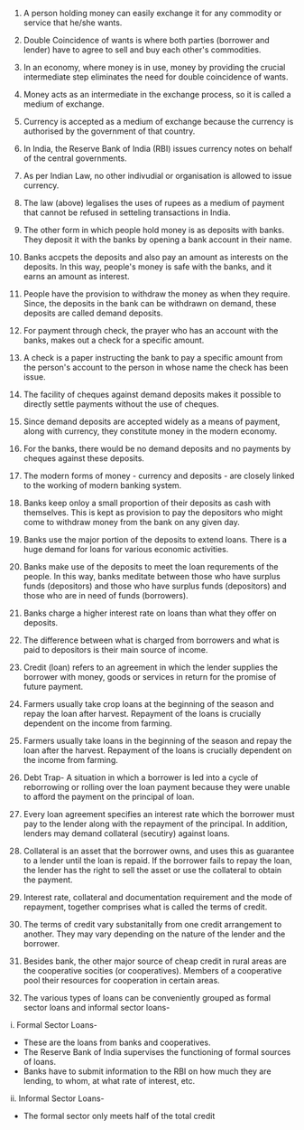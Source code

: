 1. A person holding money can easily exchange it for any commodity or service that he/she wants.

2. Double Coincidence of wants is where both parties (borrower and lender) have to agree to sell and buy each other's commodities.

3. In an economy, where money is in use, money by providing the crucial intermediate step eliminates the need for double coincidence of wants.

4. Money acts as an intermediate in the exchange process, so it is called a medium of exchange.

5. Currency is accepted as a medium of exchange because the currency is authorised by the government of that country.

6. In India, the Reserve Bank of India (RBI) issues currency notes on behalf of the central governments.

7. As per Indian Law, no other indivudial or organisation is allowed to issue currency.

8. The law (above) legalises the uses of rupees as a medium of payment that cannot be refused in setteling transactions in India.

9. The other form in which people hold money is as deposits with banks. They deposit it with the banks by opening a bank account in their name.

10. Banks accpets the deposits and also pay an amount as interests on the deposits. In this way, people's money is safe with the banks, and it earns an amount as interest.

11. People have the provision to withdraw the money as when they require. Since, the deposits in the bank can be withdrawn on demand, these deposits are called demand deposits.

12. For payment through check, the prayer who has an account with the banks, makes out a check for a specific amount.

13. A check is a paper instructing the bank to pay a specific amount from the person's account to the person in whose name the check has been issue.

14. The facility of cheques against demand deposits makes it possible to directly settle payments without the use of cheques.

15. Since demand deposits are accepted widely as a means of payment, along with currency, they constitute money in the modern economy.

16. For the banks, there would be no demand deposits and no payments by cheques against these deposits.

17. The modern forms of money - currency and deposits - are closely linked to the working of modern banking system.

18. Banks keep onloy a small proportion of their deposits as cash with themselves. This is kept as provision to pay the depositors who might come to withdraw money from the bank on any given day.

19. Banks use the major portion of the deposits to extend loans. There is a huge demand for loans for various economic activities.

20. Banks make use of the deposits to meet the loan requrements of the people. In this way, banks meditate between those who have surplus funds (depositors) and those who have surplus funds (depositors) and those who are in need of funds (borrowers).

21. Banks charge a higher interest rate on loans than what they offer on deposits.

22. The difference between what is charged from borrowers and what is paid to depositors is their main source of income.

23. Credit (loan) refers to an agreement in which the lender supplies the borrower with money, goods or services in return for the promise of future payment.

24. Farmers usually take crop loans at the beginning of the season and repay the loan after harvest. Repayment of the loans is crucially dependent on the income from farming.

25. Farmers usually take loans in the beginning of the season and repay the loan after the harvest. Repayment of the loans is crucially dependent on the income from farming.

26. Debt Trap- A situation in which a borrower is led into a cycle of reborrowing or rolling over the loan payment because they were unable to afford the payment on the principal of loan.

27. Every loan agreement specifies an interest rate which the borrower must pay to the lender along with the repayment of the principal. In addition, lenders may demand collateral (secutiry) against loans.

28. Collateral is an asset that the borrower owns, and uses this as guarantee to a lender until the loan is repaid. If the borrower fails to repay the loan, the lender has the right to sell the asset or use the collateral to obtain the payment.

29. Interest rate, collateral and documentation requirement and the mode of repayment, together comprises what is called the terms of credit.

30. The terms of credit vary substanitally from one credit arrangement to another. They may vary depending on the nature of the lender and the borrower.

31. Besides bank, the other major source of cheap credit in rural areas are the cooperative socities (or cooperatives). Members of a cooperative pool their resources for cooperation in certain areas.

32. The various types of loans can be conveniently grouped as formal sector loans and informal sector loans-

i. Formal Sector Loans-
* These are the loans from banks and cooperatives.
* The Reserve Bank of India supervises the functioning of formal sources of loans.
* Banks have to submit information to the RBI on how much they are lending, to whom, at what rate of interest, etc.

ii. Informal Sector Loans-
* The formal sector only meets half of the total credit 
